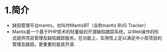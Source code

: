 # 1.简介

* 缺陷管理平台mantis，也叫作MantisBT（全称mantis BUG Tracker）
* Mantis是一个基于PHP技术的轻量级的开源缺陷跟踪系统，以Web操作的形式提供项目管理及缺陷跟踪服务。在功能上、实用性上足以满足中小型项目的管理及跟踪。更重要的是其开源.